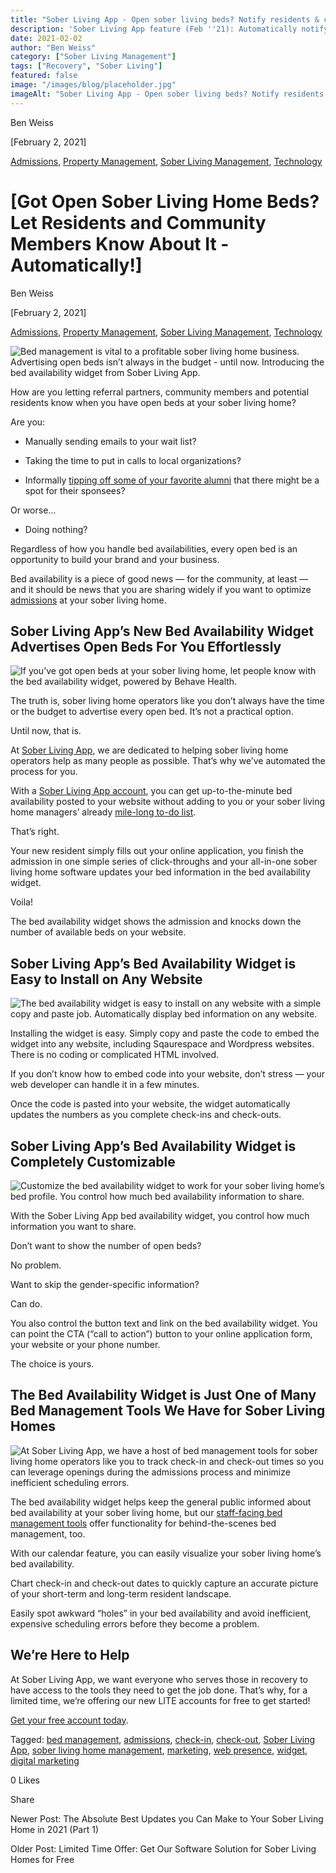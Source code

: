 ```yaml
---
title: "Sober Living App - Open sober living beds? Notify residents & community automatically!"
description: 'Sober Living App feature (Feb ''21): Automatically notify residents & community about open beds. Fill vacancies faster!'
date: 2021-02-02
author: "Ben Weiss"
category: ["Sober Living Management"]
tags: ["Recovery", "Sober Living"]
featured: false
image: "/images/blog/placeholder.jpg"
imageAlt: "Sober Living App - Open sober living beds? Notify residents & community automatically!"
---
```


Ben Weiss

[February 2, 2021]

[Admissions](/sober-living-app-blog/category/Admissions), [Property Management](/sober-living-app-blog/category/Property+Management), [Sober Living Management](/sober-living-app-blog/category/Sober+Living+Management), [Technology](/sober-living-app-blog/category/Technology)

#  [Got Open Sober Living Home Beds? Let Residents and Community Members Know About It - Automatically!]

Ben Weiss

[February 2, 2021]

[Admissions](/sober-living-app-blog/category/Admissions), [Property Management](/sober-living-app-blog/category/Property+Management), [Sober Living Management](/sober-living-app-blog/category/Sober+Living+Management), [Technology](/sober-living-app-blog/category/Technology)

![Bed management is vital to a profitable sober living home business. Advertising open beds isn’t always in the budget - until now. Introducing the bed availability widget from Sober Living App.](/images/blog/got-open-sober-living-home-beds-let-residents-and-community-members-know-about-it-automatically/Screen_Shot_2021-02-01_at_7.58.35_AM.png)

How are you letting referral partners, community members and potential residents know when you have open beds at your sober living home? 

Are you: 

  * Manually sending emails to your wait list? 

  * Taking the time to put in calls to local organizations?

  * Informally [tipping off some of your favorite alumni](https://soberlivingapp.com/sober-living-app-blog/2020/6/16/how-to-turn-alumni-recovery-success-into-new-residents-for-your-sober-living-home) that there might be a spot for their sponsees?

Or worse…

  * Doing nothing? 

Regardless of how you handle bed availabilities, every open bed is an opportunity to build your brand and your business.

Bed availability is a piece of good news — for the community, at least — and it should be news that you are sharing widely if you want to optimize [admissions](../../../../admission.html) at your sober living home. 

## Sober Living App’s New Bed Availability Widget Advertises Open Beds For You Effortlessly

![If you’ve got open beds at your sober living home, let people know with the bed availability widget, powered by Behave Health.](/images/blog/got-open-sober-living-home-beds-let-residents-and-community-members-know-about-it-automatically/Screen_Shot_2021-02-01_at_7.58.49_AM.png)

The truth is, sober living home operators like you don’t always have the time or the budget to advertise every open bed. It’s not a practical option.

Until now, that is. 

At [Sober Living App](/), we are dedicated to helping sober living home operators help as many people as possible. That’s why we’ve automated the process for you. 

With a [Sober Living App account](https://apps.behavehealth.com/signup), you can get up-to-the-minute bed availability posted to your website without adding to you or your sober living home managers’ already [mile-long to-do list](../../../2020/8/5/5-things-your-sober-living-home-manager-is-afraid-to-tell-you.html).

That’s right. 

Your new resident simply fills out your online application, you finish the admission in one simple series of click-throughs and your all-in-one sober living home software updates your bed information in the bed availability widget. 

Voila! 

The bed availability widget shows the admission and knocks down the number of available beds on your website.

## Sober Living App’s Bed Availability Widget is Easy to Install on Any Website

![The bed availability widget is easy to install on any website with a simple copy and paste job. Automatically display bed information on any website.](/images/blog/got-open-sober-living-home-beds-let-residents-and-community-members-know-about-it-automatically/Screen_Shot_2021-02-01_at_7.59.06_AM.png)

Installing the widget is easy. Simply copy and paste the code to embed the widget into any website, including Sqaurespace and Wordpress websites. There is no coding or complicated HTML involved. 

If you don’t know how to embed code into your website, don’t stress — your web developer can handle it in a few minutes. 

Once the code is pasted into your website, the widget automatically updates the numbers as you complete check-ins and check-outs.

## Sober Living App’s Bed Availability Widget is Completely Customizable

![Customize the bed availability widget to work for your sober living home’s bed profile. You control how much bed availability information to share.](/images/blog/got-open-sober-living-home-beds-let-residents-and-community-members-know-about-it-automatically/Screen_Shot_2021-02-01_at_7.59.16_AM.png)

With the Sober Living App bed availability widget, you control how much information you want to share. 

Don’t want to show the number of open beds? 

No problem. 

Want to skip the gender-specific information? 

Can do. 

You also control the button text and link on the bed availability widget. You can point the CTA (“call to action”) button to your online application form, your website or your phone number. 

The choice is yours. 

## The Bed Availability Widget is Just One of Many Bed Management Tools We Have for Sober Living Homes 

![At Sober Living App, we have a host of bed management tools for sober living home operators like you to track check-in and check-out times so you can leverage openings during the admissions process and minimize inefficient scheduling errors.](/images/blog/got-open-sober-living-home-beds-let-residents-and-community-members-know-about-it-automatically/Screen_Shot_2021-02-01_at_7.59.24_AM.png)

The bed availability widget helps keep the general public informed about bed availability at your sober living home, but our [staff-facing bed management tools](../../../../housing.html) offer functionality for behind-the-scenes bed management, too. 

With our calendar feature, you can easily visualize your sober living home’s bed availability. 

Chart check-in and check-out dates to quickly capture an accurate picture of your short-term and long-term resident landscape. 

Easily spot awkward “holes” in your bed availability and avoid inefficient, expensive scheduling errors before they become a problem.  

## We’re Here to Help                                                    

At Sober Living App, we want everyone who serves those in recovery to have access to the tools they need to get the job done. That’s why, for a limited time, we’re offering our new LITE accounts for free to get started! 

[Get your free account today](https://apps.behavehealth.com/signup).

Tagged: [bed management](/sober-living-app-blog/tag/bed+management), [admissions](/sober-living-app-blog/tag/admissions), [check-in](/sober-living-app-blog/tag/check-in), [check-out](/sober-living-app-blog/tag/check-out), [Sober Living App](/sober-living-app-blog/tag/Sober+Living+App), [sober living home management](/sober-living-app-blog/tag/sober+living+home+management), [marketing](/sober-living-app-blog/tag/marketing), [web presence](https://soberlivingapp.com/sober-living-app-blog/tag/web+presence), [widget](https://soberlivingapp.com/sober-living-app-blog/tag/widget), [digital marketing](/sober-living-app-blog/tag/digital+marketing)

0 Likes

Share

Newer Post: The Absolute Best Updates you Can Make to Your Sober Living Home in 2021 (Part 1)

Older Post: Limited Time Offer: Get Our Software Solution for Sober Living Homes for Free